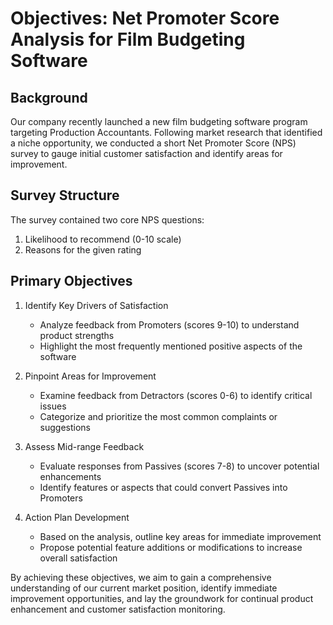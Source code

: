 # Objectives: Net Promoter Score Analysis for Film Budgeting Software

## Background
Our company recently launched a new film budgeting software program targeting Production Accountants. Following market research that identified a niche opportunity, we conducted a short Net Promoter Score (NPS) survey to gauge initial customer satisfaction and identify areas for improvement.

## Survey Structure
The survey contained two core NPS questions:
1. Likelihood to recommend (0-10 scale)
2. Reasons for the given rating

## Primary Objectives

1. Identify Key Drivers of Satisfaction
   - Analyze feedback from Promoters (scores 9-10) to understand product strengths
   - Highlight the most frequently mentioned positive aspects of the software

2. Pinpoint Areas for Improvement
   - Examine feedback from Detractors (scores 0-6) to identify critical issues
   - Categorize and prioritize the most common complaints or suggestions

3. Assess Mid-range Feedback
   - Evaluate responses from Passives (scores 7-8) to uncover potential enhancements
   - Identify features or aspects that could convert Passives into Promoters

4. Action Plan Development
   - Based on the analysis, outline key areas for immediate improvement
   - Propose potential feature additions or modifications to increase overall satisfaction


By achieving these objectives, we aim to gain a comprehensive understanding of our current market position, identify immediate improvement opportunities, and lay the groundwork for continual product enhancement and customer satisfaction monitoring.
